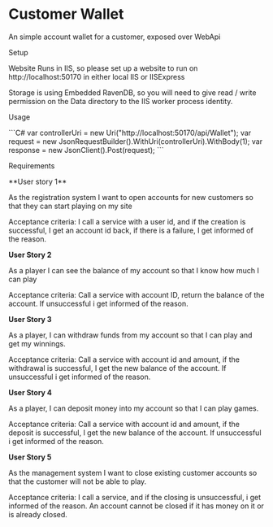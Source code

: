 
Customer Wallet
===============

An simple account wallet for a customer, exposed over WebApi

<dl>
    <dt>Setup</dt>
    <dd></dd>
</dl>

Website Runs in IIS, so please set up a website to run on http://localhost:50170 in either local IIS or IISExpress

Storage is using Embedded RavenDB, so you will need to give read / write permission on the Data directory to the IIS worker process identity.

<dl>
    <dt>Usage</dt>
    <dd></dd>
</dl>
```C#
var controllerUri = new Uri("http://localhost:50170/api/Wallet");
var request = new JsonRequestBuilder().WithUri(controllerUri).WithBody(1);
var response = new JsonClient().Post(request);
```
<dl>
    <dt>Requirements</dt>
    <dd></dd>
</dl>
**User story 1**

As the registration system I want to open accounts for new customers so that they can start playing on my site

Acceptance criteria: I call a service with a user id, and if the creation is successful, I get an account id back, if there is a failure, I get informed of the reason.

**User Story 2**

As a player I can see the balance of my account so that I know how much I can play

Acceptance criteria: Call a service with account ID, return the balance of the account. If unsuccessful i get informed of the reason.

**User Story 3**

As a player, I can withdraw funds from my account so that I can play and get my winnings.

Acceptance criteria: Call a service with account id and amount, if the withdrawal is successful, I get the new balance of the account. If unsuccessful i get informed of the reason.

**User Story 4**

As a player, I can deposit money into my account so that I can play games.

Acceptance criteria: Call a service with account id and amount, if the deposit is successful, I get the new balance of the account. If unsuccessful i get informed of the reason.

**User Story 5**

As the management system I want to close existing customer accounts so that the customer will not be able to play.

Acceptance criteria: I call a service, and if the closing is unsuccessful, i get informed of the reason. An account cannot be closed if it has money on it or is already closed. 
